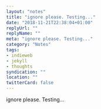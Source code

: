 ```yaml
---
layout: "notes"
title: "ignore please. Testing..."
date: "2018-11-21T22:38:04+01:00"
replyUrl: ""
replyName: ""
meta: "ignore please. Testing..."
category: "Notes"
tags:
- indieweb
- jekyll
- thoughts
syndication: ""
location: ""
twitterCard: false
---
```

ignore please. Testing...
